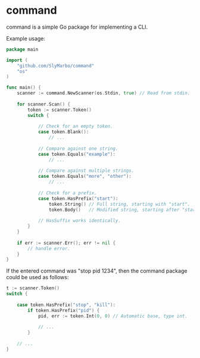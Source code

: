 command
=======

command is a simple Go package for implementing a CLI.

Example usage:
```go
package main

import (
	"github.com/SlyMarbo/command"
	"os"
)

func main() {
	scanner := command.NewScanner(os.Stdin, true) // Read from stdin.
	
	for scanner.Scan() {
		token := scanner.Token()
		switch {
			
			// Check for an empty token.
			case token.Blank():
				// ...
			
			// Compare against one string.
			case token.Equals("example"):
				// ...
				
			// Compare against multiple strings.
			case token.Equals("more", "other"):
				// ...
				
			// Check for a prefix.
			case token.HasPrefix("start"):
				token.String() // Full string, starting with "start".
				token.Body()   // Modified string, starting after "start".
				
			// HasSuffix works identically.
		}
	}
	
	if err := scanner.Err(); err != nil {
		// handle error.
	}
}
```

If the entered command was "stop pid 1234", then the command package could be used as follows:
```go
t := scanner.Token()
switch {
	
	case token.HasPrefix("stop", "kill"):
		if token.HasPrefix("pid") {
			pid, err := token.Int(0, 0) // Automatic base, type int.
			
			// ...
		}
	
	// ...
}
```
